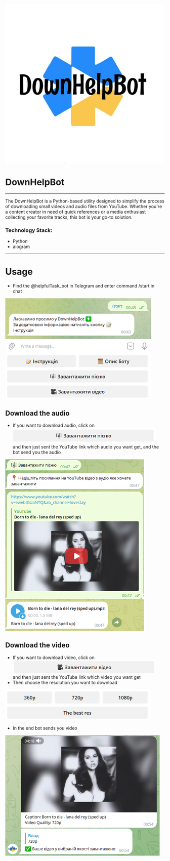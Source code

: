 ![logo](images/logo.jpg)
# DownHelpBot
---
The DownHelpBot is a Python-based utility 
designed to simplify the process of downloading 
small videos and audio files from YouTube. 
Whether you're a content creator in need of 
quick references or a media enthusiast collecting your favorite tracks, 
this bot is your go-to solution.
### Technology Stack: 
* Python
* aiogram
---
# Usage
* Find the @helpfulTask_bot in Telegram and enter command /start in chat

![start_command](images/start_in_chat.png)
## Download the audio
* If you want to download audio, click on ![button](images/down_audio.png) and then just sent the YouTube link which audio you want get, and the bot send you the audio

![downloaded_song](images/downloaded_song.png)

## Download the video
* If you want to download video, click on ![button_vid](images/button_video.png) and then just sent the YouTube link which video you want get
* Then choose the resolution you want to download

![resolutions](images/resolutions.png)
* In the end bot sends you video

![downloaded_video](images/downloaded_video.png)
